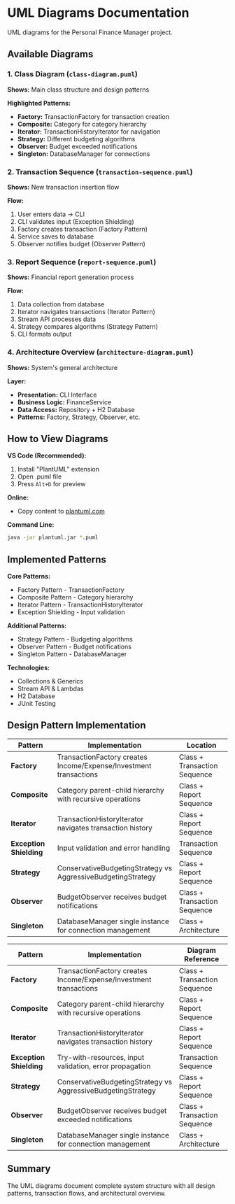﻿# UML Diagrams Documentation

UML diagrams for the Personal Finance Manager project.

## Available Diagrams

### 1. **Class Diagram** (`class-diagram.puml`)

**Shows:** Main class structure and design patterns

**Highlighted Patterns:**

- **Factory:** TransactionFactory for transaction creation
- **Composite:** Category for category hierarchy
- **Iterator:** TransactionHistoryIterator for navigation
- **Strategy:** Different budgeting algorithms
- **Observer:** Budget exceeded notifications
- **Singleton:** DatabaseManager for connections

### 2. **Transaction Sequence** (`transaction-sequence.puml`)

**Shows:** New transaction insertion flow

**Flow:**

1. User enters data → CLI
2. CLI validates input (Exception Shielding)
3. Factory creates transaction (Factory Pattern)
4. Service saves to database
5. Observer notifies budget (Observer Pattern)

### 3. **Report Sequence** (`report-sequence.puml`)

**Shows:** Financial report generation process

**Flow:**

1. Data collection from database
2. Iterator navigates transactions (Iterator Pattern)
3. Stream API processes data
4. Strategy compares algorithms (Strategy Pattern)
5. CLI formats output

### 4. **Architecture Overview** (`architecture-diagram.puml`)

**Shows:** System's general architecture

**Layer:**

- **Presentation:** CLI Interface
- **Business Logic:** FinanceService
- **Data Access:** Repository + H2 Database
- **Patterns:** Factory, Strategy, Observer, etc.

## How to View Diagrams

**VS Code (Recommended):**

1. Install "PlantUML" extension
2. Open .puml file
3. Press `Alt+D` for preview

**Online:**

- Copy content to [plantuml.com](http://www.plantuml.com/plantuml/uml/)

**Command Line:**

```bash
java -jar plantuml.jar *.puml
```

## Implemented Patterns

**Core Patterns:**

- Factory Pattern - TransactionFactory
- Composite Pattern - Category hierarchy
- Iterator Pattern - TransactionHistoryIterator
- Exception Shielding - Input validation

**Additional Patterns:**

- Strategy Pattern - Budgeting algorithms
- Observer Pattern - Budget notifications
- Singleton Pattern - DatabaseManager

**Technologies:**

- Collections & Generics
- Stream API & Lambdas
- H2 Database
- JUnit Testing

## Design Pattern Implementation

| Pattern                 | Implementation                                                    | Location                     |
| ----------------------- | ----------------------------------------------------------------- | ---------------------------- |
| **Factory**             | TransactionFactory creates Income/Expense/Investment transactions | Class + Transaction Sequence |
| **Composite**           | Category parent-child hierarchy with recursive operations         | Class + Report Sequence      |
| **Iterator**            | TransactionHistoryIterator navigates transaction history          | Class + Report Sequence      |
| **Exception Shielding** | Input validation and error handling                               | Transaction Sequence         |
| **Strategy**            | ConservativeBudgetingStrategy vs AggressiveBudgetingStrategy      | Class + Report Sequence      |
| **Observer**            | BudgetObserver receives budget notifications                      | Class + Transaction Sequence |
| **Singleton**           | DatabaseManager single instance for connection management         | Class + Architecture         |

| Pattern                 | Implementation                                                    | Diagram Reference            |
| ----------------------- | ----------------------------------------------------------------- | ---------------------------- |
| **Factory**             | TransactionFactory creates Income/Expense/Investment transactions | Class + Transaction Sequence |
| **Composite**           | Category parent-child hierarchy with recursive operations         | Class + Report Sequence      |
| **Iterator**            | TransactionHistoryIterator navigates transaction history          | Class + Report Sequence      |
| **Exception Shielding** | Try-with-resources, input validation, error propagation           | Transaction Sequence         |
| **Strategy**            | ConservativeBudgetingStrategy vs AggressiveBudgetingStrategy      | Class + Report Sequence      |
| **Observer**            | BudgetObserver receives budget exceeded notifications             | Class + Transaction Sequence |
| **Singleton**           | DatabaseManager single instance for connection management         | Class + Architecture         |

## Summary

The UML diagrams document complete system structure with all design patterns, transaction flows, and architectural overview.
